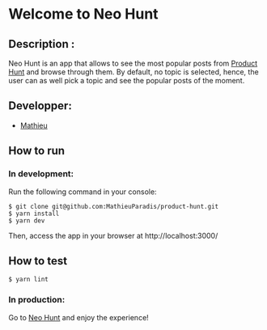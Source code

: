 # Welcome to Neo Hunt

## Description :
Neo Hunt is an app that allows to see the most popular posts from [Product Hunt](https://www.producthunt.com/) and browse through them.
By default, no topic is selected, hence, the user can as well pick a topic and see the popular posts of the moment. 


## Developper:
- [Mathieu](https://github.com/MathieuParadis)


## How to run
### In development:
Run the following command in your console:
```console
$ git clone git@github.com:MathieuParadis/product-hunt.git
$ yarn install
$ yarn dev
```
  
Then, access the app in your browser at http://localhost:3000/ 

## How to test
```console
$ yarn lint
```

### In production:
Go to [Neo Hunt](https://neo-hunt.herokuapp.com/) and enjoy the experience!
